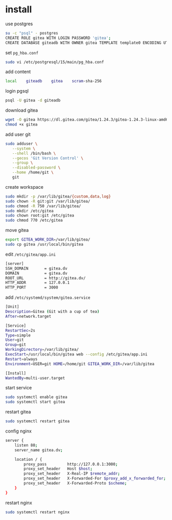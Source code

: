 # install

use postgres
```sh
su -c "psql" - postgres
CREATE ROLE gitea WITH LOGIN PASSWORD 'gitea';
CREATE DATABASE giteadb WITH OWNER gitea TEMPLATE template0 ENCODING UTF8 LC_COLLATE 'en_US.UTF-8' LC_CTYPE 'en_US.UTF-8';

```

set `pg_hba.conf`

```sh
sudo vi /etc/postgresql/15/main/pg_hba.conf
```
add content

```sh
local    giteadb    gitea    scram-sha-256
```

login pgsql
```sh
psql -U gitea -d giteadb
```


download gitea
```sh
wget -O gitea https://dl.gitea.com/gitea/1.24.3/gitea-1.24.3-linux-amd64
chmod +x gitea
```

add user git
```sh
sudo adduser \
   --system \
   --shell /bin/bash \
   --gecos 'Git Version Control' \
   --group \
   --disabled-password \
   --home /home/git \
   git
```

create workspace
```sh
sudo mkdir -p /var/lib/gitea/{custom,data,log}
sudo chown -R git:git /var/lib/gitea/
sudo chmod -R 750 /var/lib/gitea/
sudo mkdir /etc/gitea
sudo chown root:git /etc/gitea
sudo chmod 770 /etc/gitea
```

move gitea
```sh
export GITEA_WORK_DIR=/var/lib/gitea/
sudo cp gitea /usr/local/bin/gitea
```
edit `/etc/gitea/app.ini`
```sh
[server]
SSH_DOMAIN       = gitea.dv
DOMAIN           = gitea.dv
ROOT_URL         = http://gitea.dv/
HTTP_ADDR        = 127.0.0.1
HTTP_PORT        = 3000

```





add `/etc/systemd/system/gitea.service`
```sh
[Unit]
Description=Gitea (Git with a cup of tea)
After=network.target

[Service]
RestartSec=2s
Type=simple
User=git
Group=git
WorkingDirectory=/var/lib/gitea/
ExecStart=/usr/local/bin/gitea web --config /etc/gitea/app.ini
Restart=always
Environment=USER=git HOME=/home/git GITEA_WORK_DIR=/var/lib/gitea

[Install]
WantedBy=multi-user.target
```

start service

```sh
sudo systemctl enable gitea
sudo systemctl start gitea
```

restart gitea
```sh
sudo systemctl restart gitea
```

config nginx
```sh
server {
    listen 80;
    server_name gitea.dv;

    location / {
        proxy_pass         http://127.0.0.1:3000;
        proxy_set_header   Host $host;
        proxy_set_header   X-Real-IP $remote_addr;
        proxy_set_header   X-Forwarded-For $proxy_add_x_forwarded_for;
        proxy_set_header   X-Forwarded-Proto $scheme;
    }
}
```

restart nginx
```sh
sudo systemctl restart nginx
```